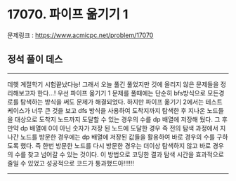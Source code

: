 # 17070. 파이프 옮기기 1

문제링크 : https://www.acmicpc.net/problem/17070

## 정석 풀이 데스

***

데헷 계절학기 시험끝났다능! 그래서 오늘 풀긴 풀었지만 깃에 올리지 않은 문제들을 정리해보고자 한다...!
우선 파이프 옮기기 1 문제를 풀때에는 단순히 bfs방식으로 모든경로를 탐색하는 방식을 써도 문제가 해결되었다.
하지만 파이프 옮기기 2에서는 테스트 케이스가 너무 큰 것을 보고 dfs 방식을 사용하여 도착지까지 탐색한 후 지나온 노드들을 대상으로 도착지 노드까지 도달할 수 있는 경우의 수를 dp 배열에 저장해 뒀다. 그 후 만약 dp 배열에 0이 아닌 숫자가 저장 된 노드에 도달한 경우 즉 전의 탐색 과정에서 지나간 노드를 방문한 경우에는 dp 배열에 저장된 값들을  활용하여 바로 경우의 수를 구하도록 했다.
즉 한번 방문한 노드를 다시 방문한 경우는 더이상 탐색하지 않고 바로 경우의 수를 찾고 넘어갈 수 있는 것이다. 이 방법으로 코딩한 결과 탐색 시간을 효과적으로 줄일 수 있었고 성공적으로 코드가 통과했드아!!!!!!

***

